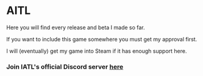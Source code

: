 # AITL
Here you will find every release and beta I made so far.

If you want to include this game somewhere you must get my approval first.

I will (eventually) get my game into Steam if it has enough support here. 

### Join IATL's official Discord server [here](https://www.discord.gg/qxtpDyQRpv)
